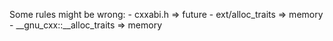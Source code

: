 Some rules might be wrong:
    - cxxabi.h => future
    - ext/alloc_traits => memory
    - __gnu_cxx::__alloc_traits => memory
